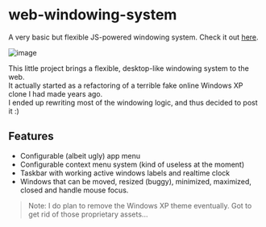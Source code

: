 # web-windowing-system
A very basic but flexible JS-powered windowing system. Check it out [here](https://thurinum.github.io/web-windowing-system).  

![image](https://user-images.githubusercontent.com/43908636/185015620-48a4e245-a810-4eef-8362-d6e902f2be27.png)

This little project brings a flexible, desktop-like windowing system to the web.  
It actually started as a refactoring of a terrible fake online Windows XP clone I had made years ago.  
I ended up rewriting most of the windowing logic, and thus decided to post it :)

## Features
- Configurable (albeit ugly) app menu
- Configurable context menu system (kind of useless at the moment)
- Taskbar with working active windows labels and realtime clock
- Windows that can be moved, resized (buggy), minimized, maximized, closed and handle mouse focus.

> Note: I do plan to remove the Windows XP theme eventually. Got to get rid of those proprietary assets...
